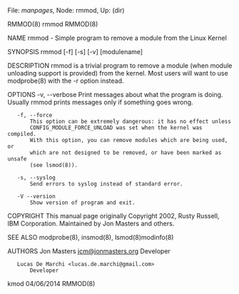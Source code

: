 File: *manpages*,  Node: rmmod,  Up: (dir)

RMMOD(8)                             rmmod                            RMMOD(8)



NAME
       rmmod - Simple program to remove a module from the Linux Kernel

SYNOPSIS
       rmmod [-f] [-s] [-v] [modulename]

DESCRIPTION
       rmmod is a trivial program to remove a module (when module unloading
       support is provided) from the kernel. Most users will want to use
       modprobe(8) with the -r option instead.

OPTIONS
       -v, --verbose
           Print messages about what the program is doing. Usually rmmod
           prints messages only if something goes wrong.

       -f, --force
           This option can be extremely dangerous: it has no effect unless
           CONFIG_MODULE_FORCE_UNLOAD was set when the kernel was compiled.
           With this option, you can remove modules which are being used, or
           which are not designed to be removed, or have been marked as unsafe
           (see lsmod(8)).

       -s, --syslog
           Send errors to syslog instead of standard error.

       -V --version
           Show version of program and exit.

COPYRIGHT
       This manual page originally Copyright 2002, Rusty Russell, IBM
       Corporation. Maintained by Jon Masters and others.

SEE ALSO
       modprobe(8), insmod(8), lsmod(8)modinfo(8)

AUTHORS
       Jon Masters <jcm@jonmasters.org>
           Developer

       Lucas De Marchi <lucas.de.marchi@gmail.com>
           Developer



kmod                              04/06/2014                          RMMOD(8)
